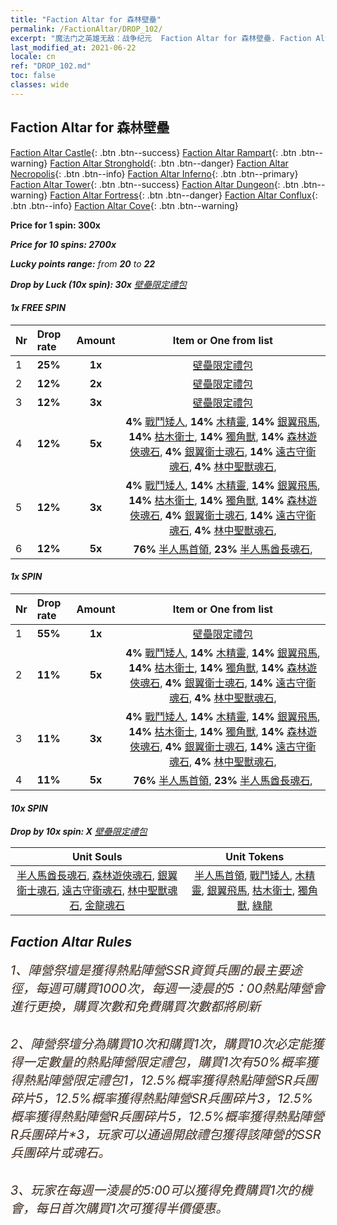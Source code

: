 ```yaml
---
title: "Faction Altar for 森林壁壘"
permalink: /FactionAltar/DROP_102/
excerpt: "魔法门之英雄无敌：战争纪元  Faction Altar for 森林壁壘. Faction Altar is the primary method for obtaining SSR units from the popular faction. Limited to 1,000 purchases each week. The popular faction changes at 05:00 every Monday. Purchase attempts and free purchase attempts will also reset then."
last_modified_at: 2021-06-22
locale: cn
ref: "DROP_102.md"
toc: false
classes: wide
---
```


##  Faction Altar for **森林壁壘**

  [Faction Altar Castle](/cn/FactionAltar/DROP_101/){: .btn .btn--success} [Faction Altar Rampart](/cn/FactionAltar/DROP_102/){: .btn .btn--warning} [Faction Altar Stronghold](/cn/FactionAltar/DROP_103/){: .btn .btn--danger} [Faction Altar Necropolis](/cn/FactionAltar/DROP_104/){: .btn .btn--info} [Faction Altar Inferno](/cn/FactionAltar/DROP_105/){: .btn .btn--primary} [Faction Altar Tower](/cn/FactionAltar/DROP_106/){: .btn .btn--success} [Faction Altar Dungeon](/cn/FactionAltar/DROP_107/){: .btn .btn--warning} [Faction Altar Fortress](/cn/FactionAltar/DROP_108/){: .btn .btn--danger} [Faction Altar Conflux](/cn/FactionAltar/DROP_109/){: .btn .btn--info} [Faction Altar Cove](/cn/FactionAltar/DROP_112/){: .btn .btn--warning} 

  **Price for 1 spin: 300x** <i class="fas fa-gem"/>

  **Price for 10 spins: 2700x** <i class="fas fa-gem"/>

  **Lucky points range:** from **20** to **22**

  **Drop by Luck (10x spin): 30x** [壁壘限定禮包](/cn/Items/con_2101/)

####  1x FREE SPIN 

  |    Nr    |  Drop rate  |  Amount   |   Item or One from list  |
  |:---------|:------------|:---------:|:------------------------:|
  | 1 | **25%** | **1x** | [壁壘限定禮包](/cn/Items/con_2101/) |
  | 2 | **12%** | **2x** | [壁壘限定禮包](/cn/Items/con_2101/) |
  | 3 | **12%** | **3x** | [壁壘限定禮包](/cn/Items/con_2101/) |
  | 4 | **12%** | **5x** |  **4%** [戰鬥矮人](/cn/Items/unt_200/),  **14%** [木精靈](/cn/Items/unt_201/),  **14%** [銀翼飛馬](/cn/Items/unt_202/),  **14%** [枯木衛士](/cn/Items/unt_203/),  **14%** [獨角獸](/cn/Items/unt_204/),  **14%** [森林遊俠魂石](/cn/Items/unt_291/),  **4%** [銀翼衛士魂石](/cn/Items/unt_292/),  **14%** [遠古守衛魂石](/cn/Items/unt_293/),  **4%** [林中聖獸魂石](/cn/Items/unt_294/),  |
  | 5 | **12%** | **3x** |  **4%** [戰鬥矮人](/cn/Items/unt_200/),  **14%** [木精靈](/cn/Items/unt_201/),  **14%** [銀翼飛馬](/cn/Items/unt_202/),  **14%** [枯木衛士](/cn/Items/unt_203/),  **14%** [獨角獸](/cn/Items/unt_204/),  **14%** [森林遊俠魂石](/cn/Items/unt_291/),  **4%** [銀翼衛士魂石](/cn/Items/unt_292/),  **14%** [遠古守衛魂石](/cn/Items/unt_293/),  **4%** [林中聖獸魂石](/cn/Items/unt_294/),  |
  | 6 | **12%** | **5x** |  **76%** [半人馬首領](/cn/Items/unt_199/),  **23%** [半人馬酋長魂石](/cn/Items/unt_290/),  |


####  1x SPIN 

  |    Nr    |  Drop rate  |  Amount   |   Item or One from list  |
  |:---------|:------------|:---------:|:------------------------:|
  | 1 | **55%** | **1x** | [壁壘限定禮包](/cn/Items/con_2101/) |
  | 2 | **11%** | **5x** |  **4%** [戰鬥矮人](/cn/Items/unt_200/),  **14%** [木精靈](/cn/Items/unt_201/),  **14%** [銀翼飛馬](/cn/Items/unt_202/),  **14%** [枯木衛士](/cn/Items/unt_203/),  **14%** [獨角獸](/cn/Items/unt_204/),  **14%** [森林遊俠魂石](/cn/Items/unt_291/),  **4%** [銀翼衛士魂石](/cn/Items/unt_292/),  **14%** [遠古守衛魂石](/cn/Items/unt_293/),  **4%** [林中聖獸魂石](/cn/Items/unt_294/),  |
  | 3 | **11%** | **3x** |  **4%** [戰鬥矮人](/cn/Items/unt_200/),  **14%** [木精靈](/cn/Items/unt_201/),  **14%** [銀翼飛馬](/cn/Items/unt_202/),  **14%** [枯木衛士](/cn/Items/unt_203/),  **14%** [獨角獸](/cn/Items/unt_204/),  **14%** [森林遊俠魂石](/cn/Items/unt_291/),  **4%** [銀翼衛士魂石](/cn/Items/unt_292/),  **14%** [遠古守衛魂石](/cn/Items/unt_293/),  **4%** [林中聖獸魂石](/cn/Items/unt_294/),  |
  | 4 | **11%** | **5x** |  **76%** [半人馬首領](/cn/Items/unt_199/),  **23%** [半人馬酋長魂石](/cn/Items/unt_290/),  |


####  10x SPIN 

  **Drop by 10x spin: X** [壁壘限定禮包](/cn/Items/con_2101/)

  |    Unit Souls    |  Unit Tokens  |
  |:----------------:|:-------------:|
  | [半人馬酋長魂石](/cn/Items/unt_290/), [森林遊俠魂石](/cn/Items/unt_291/), [銀翼衛士魂石](/cn/Items/unt_292/), [遠古守衛魂石](/cn/Items/unt_293/), [林中聖獸魂石](/cn/Items/unt_294/), [金龍魂石](/cn/Items/unt_295/) | [半人馬首領](/cn/Items/unt_199/), [戰鬥矮人](/cn/Items/unt_200/), [木精靈](/cn/Items/unt_201/), [銀翼飛馬](/cn/Items/unt_202/), [枯木衛士](/cn/Items/unt_203/), [獨角獸](/cn/Items/unt_204/), [綠龍](/cn/Items/unt_205/) |



## Faction Altar Rules

  <span style="color: #3c2a1e;font-size:20px">1、陣營祭壇是獲得熱點陣營SSR資質兵團的最主要途徑，每週可購買1000次，每週一淩晨的5：00熱點陣營會進行更換，購買次數和免費購買次數都將刷新</span><br/>

<br/>  <span style="color: #3c2a1e;font-size:20px">2、陣營祭壇分為購買10次和購買1次，購買10次必定能獲得一定數量的熱點陣營限定禮包，購買1次有50%概率獲得熱點陣營限定禮包*1，12.5%概率獲得熱點陣營SR兵團碎片*5，12.5%概率獲得熱點陣營SR兵團碎片*3，12.5%概率獲得熱點陣營R兵團碎片*5，12.5%概率獲得熱點陣營R兵團碎片*3，玩家可以通過開啟禮包獲得該陣營的SSR兵團碎片或魂石。</span>

<br/>  <span style="color: #3c2a1e;font-size:20px">3、玩家在每週一淩晨的5:00可以獲得免費購買1次的機會，每日首次購買1次可獲得半價優惠。</span><br/>

<br/>